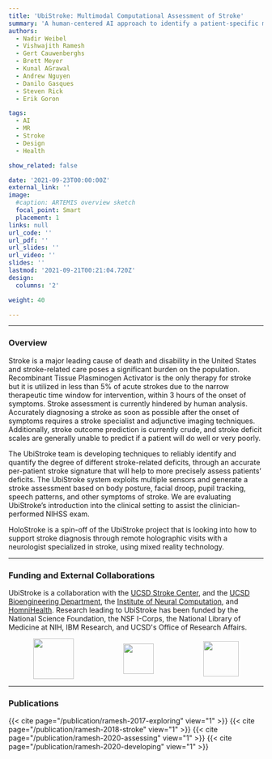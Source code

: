 ```yaml
---
title: 'UbiStroke: Multimodal Computational Assessment of Stroke'
summary: 'A human-centered AI approach to identify a patient-specific multimodal signature of stroke-related deficits to assist clinical diagnosis of stroke'
authors: 
  - Nadir Weibel
  - Vishwajith Ramesh
  - Gert Cauwenberghs
  - Brett Meyer
  - Kunal AGrawal
  - Andrew Nguyen
  - Danilo Gasques
  - Steven Rick
  - Erik Goron

tags:
  - AI
  - MR
  - Stroke
  - Design
  - Health

show_related: false

date: '2021-09-23T00:00:00Z'
external_link: ''
image:
  #caption: ARTEMIS overview sketch
  focal_point: Smart
  placement: 1
links: null
url_code: ''
url_pdf: ''
url_slides: ''
url_video: ''
slides: ''
lastmod: '2021-09-21T00:21:04.720Z'
design:
  columns: '2'

weight: 40

---
```


------

### Overview

Stroke is a major leading cause of death and disability in the United States and stroke-related care poses a significant burden on the population. Recombinant Tissue Plasminogen Activator is the only therapy for stroke but it is utilized in less than 5% of acute strokes due to the narrow therapeutic time window for intervention, within 3 hours of the onset of symptoms. Stroke assessment is currently hindered by human analysis. Accurately diagnosing a stroke as soon as possible after the onset of symptoms requires a stroke specialist and adjunctive imaging techniques. Additionally, stroke outcome prediction is currently crude, and stroke deficit scales are generally unable to predict if a patient will do well or very poorly.

The UbiStroke team is developing techniques to reliably identify and quantify the degree of different stroke-related deficits, through an accurate per-patient stroke signature that will help to more precisely assess patients’ deficits. The UbiStroke system exploits multiple sensors and generate a stroke assessment based on body posture, facial droop, pupil tracking, speech patterns, and other symptoms of stroke. We are evaluating UbiStroke’s introduction into the clinical setting to assist the clinician-performed NIHSS exam.

HoloStroke is a spin-off of the UbiStroke project that is looking into how to support stroke diagnosis through remote holographic visits with a neurologist specialized in stroke, using mixed reality technology.

------

### Funding and External Collaborations
UbiStroke is a collaboration with the [UCSD Stroke Center](https://health.ucsd.edu/specialties/neuro/specialty-programs/stroke-neurovascular-surgery), and the [UCSD Bioengineering Department](https://isn.ucsd.edu/index.php), the [Institute of Neural Computation](https://inc.ucsd.edu/), and [HomniHealth](https://www.homnihealth.com/). Research leading to UbiStroke has been funded by the National Science Foundation, the NSF I-Corps, the National Library of Medicine at NIH, IBM Research, and UCSD's Office of Research Affairs.

<div style="display: flex; justify-content:space-around; align-items: center;">
<img src="/images/nsf-icorps.jpg" style="height: 80px;"> 
<img src="/images/nih-nlm.png" style="height: 60px;"> 
<img src="/images/ibm.jpg" style="height: 70px;"> 
</div>

------

### Publications

{{< cite page="/publication/ramesh-2017-exploring" view="1" >}}
{{< cite page="/publication/ramesh-2018-stroke" view="1" >}}
{{< cite page="/publication/ramesh-2020-assessing" view="1" >}}
{{< cite page="/publication/ramesh-2020-developing" view="1" >}}
